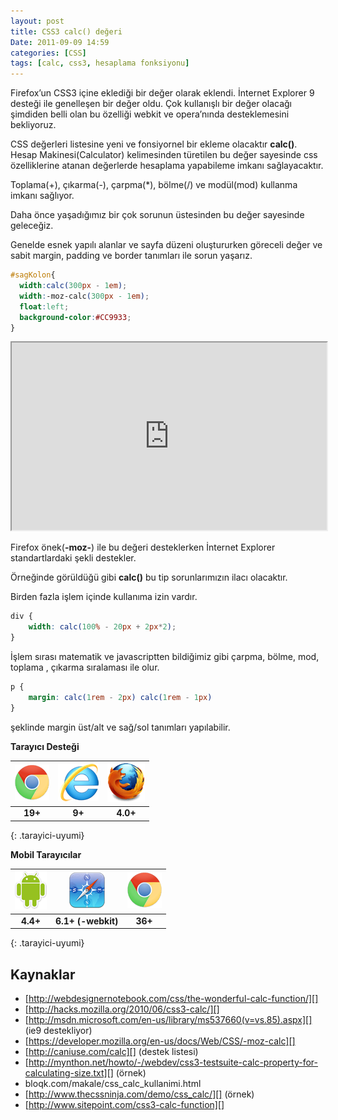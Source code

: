 ```yaml
---
layout: post
title: CSS3 calc() değeri
Date: 2011-09-09 14:59
categories: [CSS]
tags: [calc, css3, hesaplama fonksiyonu]
---
```


Firefox’un CSS3 içine eklediği bir değer olarak eklendi. İnternet
Explorer 9 desteği ile genelleşen bir değer oldu. Çok kullanışlı bir
değer olacağı şimdiden belli olan bu özelliği webkit ve opera’nında
desteklemesini bekliyoruz.

CSS değerleri listesine yeni ve fonsiyornel bir ekleme olacaktır
**calc()**. Hesap Makinesi(Calculator) kelimesinden türetilen bu değer
sayesinde css özelliklerine atanan değerlerde hesaplama yapabileme
imkanı sağlayacaktır.

Toplama(+), çıkarma(-), çarpma(*), bölme(/) ve modül(mod) kullanma
imkanı sağlıyor.

Daha önce yaşadığımız bir çok sorunun üstesinden bu değer sayesinde
geleceğiz.

Genelde esnek yapılı alanlar ve sayfa düzeni oluştururken göreceli değer
ve sabit margin, padding ve border tanımları ile sorun yaşarız.

```css
#sagKolon{
  width:calc(300px - 1em);
  width:-moz-calc(300px - 1em);
  float:left;
  background-color:#CC9933;
}
```

<iframe style="width: 100%; height: 300px" src="https://jsfiddle.net/fatihhayri/VaBqn/3/embedded/css,result,html"></iframe>

Firefox önek(**-moz-**) ile bu değeri desteklerken İnternet Explorer
standartlardaki şekli destekler.

Örneğinde görüldüğü gibi **calc()** bu tip sorunlarımızın ilacı
olacaktır.

Birden fazla işlem içinde kullanıma izin vardır.

```css
div {
    width: calc(100% - 20px + 2px*2);
}
```

İşlem sırası matematik ve javascriptten bildiğimiz gibi çarpma, bölme,
mod, toplama , çıkarma sıralaması ile olur.

```css
p {
    margin: calc(1rem - 2px) calc(1rem - 1px)
}
```

şeklinde margin üst/alt ve sağ/sol tanımları yapılabilir.

**Tarayıcı Desteği**

|![Chrome][chrome]|![explorer][explorer]|![Firefox][firefox]|
|:-----------------:|:---------------:|:-------------------:|
|**19+**|**9+**|**4.0+**|
{: .tarayici-uyumi}

**Mobil Tarayıcılar**

|![Android][android] | ![Mobil Safari][msafari] | ![Chrome][chrome] |
|:------------------------:|:----------------------:|:-------------------:|
|**4.4+**|**6.1+ (-webkit)**|**36+**|
{: .tarayici-uyumi}

## Kaynaklar

-   [http://webdesignernotebook.com/css/the-wonderful-calc-function/][]
-   [http://hacks.mozilla.org/2010/06/css3-calc/][]
-   [http://msdn.microsoft.com/en-us/library/ms537660(v=vs.85).aspx][] (ie9 destekliyor)
-   [https://developer.mozilla.org/en-us/docs/Web/CSS/-moz-calc][]
-   [http://caniuse.com/calc][] (destek listesi)
-   [http://mynthon.net/howto/-/webdev/css3-testsuite-calc-property-for-calculating-size.txt][] (örnek)
-   bloqk.com/makale/css_calc_kullanimi.html
-   [http://www.thecssninja.com/demo/css_calc/][] (örnek)
-   [http://www.sitepoint.com/css3-calc-function][]

  [http://webdesignernotebook.com/css/the-wonderful-calc-function/]: http://webdesignernotebook.com/css/the-wonderful-calc-function/
  [http://hacks.mozilla.org/2010/06/css3-calc/]: http://hacks.mozilla.org/2010/06/css3-calc/
  [http://msdn.microsoft.com/en-us/library/ms537660(v=vs.85).aspx]: http://msdn.microsoft.com/en-us/library/ms537660(v=vs.85).aspx
  [https://developer.mozilla.org/en-us/docs/Web/CSS/-moz-calc]: https://developer.mozilla.org/en-us/docs/Web/CSS/-moz-calc
  [http://caniuse.com/calc]: http://caniuse.com/calc
  [http://mynthon.net/howto/-/webdev/css3-testsuite-calc-property-for-calculating-size.txt]: http://mynthon.net/howto/-/webdev/css3-testsuite-calc-property-for-calculating-size.txt
  [http://www.thecssninja.com/demo/css_calc/]: http://www.thecssninja.com/demo/css_calc/
  [http://www.sitepoint.com/css3-calc-function]: http://www.sitepoint.com/css3-calc-function

[firefox]: /images/ff.png
[chrome]: /images/ch.png
[explorer]: /images/ie.png
[msafari]:/images/sm.png
[android]:/images/an.png